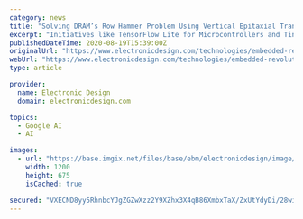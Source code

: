 ```yaml
---
category: news
title: "Solving DRAM’s Row Hammer Problem Using Vertical Epitaxial Transistors"
excerpt: "Initiatives like TensorFlow Lite for Microcontrollers and TinyML help make such advantages realizable. However, as the pace of bringing AI to the embedded edge picks up, what’s emerged is the ..."
publishedDateTime: 2020-08-19T15:39:00Z
originalUrl: "https://www.electronicdesign.com/technologies/embedded-revolution/article/21139523/solving-drams-row-hammer-problem-using-vertical-epitaxial-transistors"
webUrl: "https://www.electronicdesign.com/technologies/embedded-revolution/article/21139523/solving-drams-row-hammer-problem-using-vertical-epitaxial-transistors"
type: article

provider:
  name: Electronic Design
  domain: electronicdesign.com

topics:
  - Google AI
  - AI

images:
  - url: "https://base.imgix.net/files/base/ebm/electronicdesign/image/2020/08/Spin_Memory_promo.5f3d409d7319d.png?auto=format&fit=max&w=1200"
    width: 1200
    height: 675
    isCached: true

secured: "VXECND8yy5RhnbcYJgZGZwXzz2Y9XZhx3X4qB86XmbxTaX/ZxUtYdyDi/28wiCV07xwgMpxTJMv8ESVT/QOd21gUL7aGgNIHL4rhE3t6xh9bapPUcCyivELZE8qVspKcFY5t/aywrDrqtqIAfdaWp6P8C5vltcmdlViI8QJJUv6gEt82NiEOcQpQlwJbNkOIS1e/XaT/2Pqsf0WIS8kV11iidqjF4NUs1Na509j02OXK8jv4GLDwVElS48Zgyz0CJGOD1/qWI84JpP3yRig+87ReIzdGY/sQycuo7rc3jHFQwj2pctjCe2YZD6eep+YJ7g4cc5g00C5gqTLgwhMbwwlOSlvU7p1KPx88vjRow8U=;FZvlTGSi23B0eXmgW3P1Dw=="
---
```


